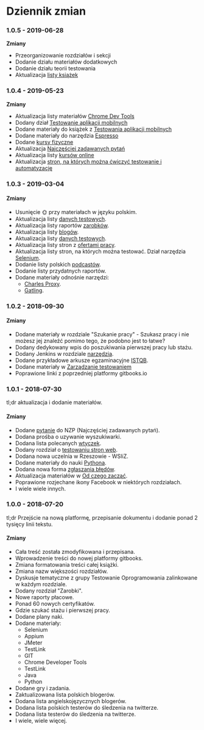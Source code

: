 # Dziennik zmian

### 1.0.5 - 2019-06-28

**Zmiany**

* Przeorganizowanie rozdziałów i sekcji
* Dodanie działu materiałów dodatkowych
* Dodanie działu teorii testowania
* Aktualizacja [listy książek](../gdzie-szukac-wiedzy/ksiazki-o-testowaniu.md)

### 1.0.4 - 2019-05-23

**Zmiany**

* Aktualizacja listy materiałów [Chrome Dev Tools](../narzedzia/chrome-developer-tools.md)
* Dodany dział [Testowanie aplikacji mobilnych](../testowanie-aplikacji-mobilnych/)
* Dodane materiały do książek z [Testowania aplikacji mobilnych](../testowanie-aplikacji-mobilnych/ksiazki.md)
* Dodane materiały do narzędzia [Espresso](../narzedzia/espresso.md)
* Dodane [kursy fizyczne](../kursy-fizyczne.md)
* Aktualizacja [Najczęściej zadawanych pytań](../najczesciej-zadawane-pytania.md)
* Aktualizacja listy [kursów online](../kursy-online.md)
* Aktualizacja [stron, na których można ćwiczyć testowanie i automatyzację](../gdzie-trenowac.md)

### 1.0.3 - 2019-03-04

#### Zmiany

* Usunięcie 🌞 przy materiałach w języku polskim.
* Aktualizacja listy [danych testowych](../materialy-dodatkowe/dane-testowe.md).
* Aktualizacja listy raportów [zarobków](../zarobki.md).
* Aktualizacja listy [blogów](../gdzie-szukac-wiedzy/blogi.md).
* Aktualizacja listy [danych testowych](../materialy-dodatkowe/dane-testowe.md).
* Aktualizacja listy stron z [ofertami pracy](../szukanie-pracy/#gdzie-szukac-pracy).
* Aktualizacja listy stron, na których można testować. Dział narzędzia [Selenium](../narzedzia/selenium.md#strony-na-ktorych-mozna-trenowac).
* Dodanie listy polskich [podcastów](../gdzie-szukac-wiedzy/podcasty.md).
* Dodanie listy przydatnych raportów.
* Dodane materiały odnośnie narzędzi:
  * [Charles Proxy](../narzedzia/charles-proxy.md).
  * [Gatling](../narzedzia/gatling.md).

### 1.0.2 - 2018-09-30

#### Zmiany

* Dodane materiały w rozdziale "Szukanie pracy" - Szukasz pracy i nie możesz jej znaleźć pomimo tego, że podobno jest to łatwe?
* Dodany dedykowany wpis do poszukiwania pierwszej pracy lub stażu.
* Dodany Jenkins w rozdziale [narzędzia](../narzedzia/).
* Dodane przykładowe arkusze egzaminacyjne [ISTQB](../certyfikacja/istqb.md).
* Dodane materiały w [Zarządzanie testowaniem](../narzedzia/zarzadzanie-przypadkami-testowymi/)
* Poprawione linki z poprzedniej platformy gitbooks.io

### 1.0.1 - 2018-07-30

tl;dr aktualizacja i dodanie materiałów.

#### Zmiany

* Dodane [pytanie](../najczesciej-zadawane-pytania.md#jak-zaczac-testowac-strone-web) do NZP \(Najczęściej zadawanych pytań\).
* Dodana prośba o uzywanie wyszukiwarki.
* Dodana lista polecanych [wtyczek](../narzedzia/wtyczki-do-przegladarek.md).
* Dodany rozdział o [testowaniu stron web](../testowanie-stron-web/).
* Dodana nowa uczelnia w Rzeszowie - WSIiZ.
* Dodane materiały do nauki [Pythona](../automatyzacja/nauka-programowania/python.md).
* Dodana nowa forma [zgłaszania błędów](../rozwoj-materialow.md#zglaszanie-przez-zrzut-ekranu).
* Aktualizacja materiałów w [Od czego zacząć](../od-czego-zaczac/).
* Poprawione rozjechane ikony Facebook w niektórych rozdziałach.
* I wiele wiele innych.

### 1.0.0 - 2018-07-20

tl;dr Przejście na nową platformę, przepisanie dokumentu i dodanie ponad 2 tysięcy linii tekstu.

#### Zmiany

* Cała treść została zmodyfikowana i przepisana.
* Wprowadzenie treści do nowej platformy gitbooks.
* Zmiana formatowania treści całej książki.
* Zmiana nazw większości rozdziałów.
* Dyskusje tematyczne z grupy Testowanie Oprogramowania zalinkowane w każdym rozdziale.
* Dodany rozdział "Zarobki".
* Nowe raporty płacowe.
* Ponad 60 nowych certyfikatów.
* Gdzie szukać stażu i pierwszej pracy.
* Dodane plany naki.
* Dodane materiały:
  * Selenium
  * Appium
  * JMeter
  * TestLink
  * GIT
  * Chrome Developer Tools
  * TestLink
  * Java
  * Python
* Dodane gry i zadania.
* Zaktualizowana lista polskich blogerów.
* Dodana lista angielskojęzycznych blogerów.
* Dodana lista polskich testerów do śledzenia na twitterze.
* Dodana lista testerów do śledzenia na twitterze.
* I wiele, wiele więcej.

